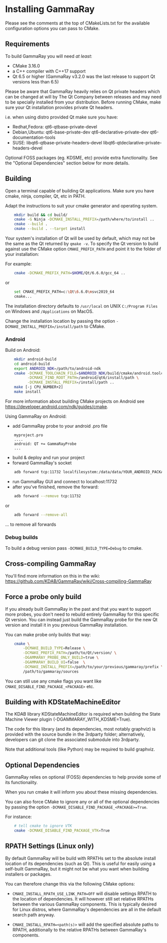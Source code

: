 # Installing GammaRay

Please see the comments at the top of CMakeLists.txt for the available configuration options
you can pass to CMake.

## Requirements

To build GammaRay you will need *at least*:

- CMake 3.16.0
- a C++ compiler with C++17 support
- Qt 6.5 or higher
  (GammaRay v3.2.0 was the last release to support Qt versions less than 6.5)

Please be aware that GammaRay heavily relies on Qt private headers which can
be changed at will by The Qt Company between releases and may need to be
specially installed from your distribution. Before running CMake, make sure
your Qt installation provides private Qt headers.

i.e. when using distro provided Qt make sure you have:

- Redhat,Fedora: qt6-qtbase-private-devel
- Debian,Ubuntu: qt6-base-private-dev qt6-declarative-private-dev qt6-documentation-tools
- SUSE: libqt6-qtbase-private-headers-devel libqt6-qtdeclarative-private-headers-devel

Optional FOSS packages (eg. KDSME, etc) provide extra functionality.
See the "Optional Dependencies" section below for more details.

## Building

Open a terminal capable of building Qt applications.
Make sure you have cmake, ninja, compiler, Qt, etc in PATH.

Adapt the instructions to suit your cmake generator and operating system.

```bash
    mkdir build && cd build/
    cmake -G Ninja -DCMAKE_INSTALL_PREFIX=/path/where/to/install ..
    cmake --build .
    cmake --build . --target install
```

Your system's installation of Qt will be used by default, which may not be the same as
the Qt returned by `qmake -v`.  To specify the Qt version to build against use the
CMake option `CMAKE_PREFIX_PATH` and point it to the folder of your installation:

For example:

```bash
    cmake -DCMAKE_PREFIX_PATH=$HOME/Qt/6.6.0/gcc_64 ..
```

or

```bash
    set CMAKE_PREFIX_PATH=c:\Qt\6.6.0\msvc2019_64
    cmake...
```

The installation directory defaults to `/usr/local` on UNIX `C:/Program Files` on Windows
and `/Applications` on MacOS.

Change the installation location by passing the option `-DCMAKE_INSTALL_PREFIX=/install/path` to CMake.

### Android

Build on Android:

```bash
    mkdir android-build
    cd android-build
    export ANDROID_NDK=/path/to/android-ndk
    cmake -DCMAKE_TOOLCHAIN_FILE=$ANDROID_NDK/build/cmake/android.toolchain.cmake \
          -DCMAKE_FIND_ROOT_PATH=/android/qt6/install/path \
          -DCMAKE_INSTALL_PREFIX=/install/path ..
    make [-j CPU_NUMBER+2]
    make install
```

For more information about building CMake projects on Android see
<https://developer.android.com/ndk/guides/cmake>.

Using GammaRay on Android:

- add GammaRay probe to your android .pro file

```text
    myproject.pro
    ....
    android: QT += GammaRayProbe
    ...
```

- build & deploy and run your project
- forward GammaRay's socket

```bash
    adb forward tcp:11732 localfilesystem:/data/data/YOUR_ANDROID_PACKAGE_NAME(e.g. com.kdab.example)/files/+gammaray_socket
````

- run GammaRay GUI and connect to localhost:11732
- after you've finished, remove the forward:

```bash
    adb forward --remove tcp:11732
```

or

```bash
    adb forward --remove-all
```

... to remove all forwards

### Debug builds

To build a debug version pass `-DCMAKE_BUILD_TYPE=Debug` to cmake.

## Cross-compiling GammaRay

You'll find more information on this in the wiki:
<https://github.com/KDAB/GammaRay/wiki/Cross-compiling-GammaRay>

## Force a probe only build

If you already built GammaRay in the past and that you want to support more probes,
you don't need to rebuild entirely GammaRay for this specific Qt version.
You can instead just build the GammaRay probe for the new Qt version and install it
in you previous GammaRay installation.

You can make probe only builds that way:

```bash
    cmake \
        -DCMAKE_BUILD_TYPE=Release \
        -DCMAKE_PREFIX_PATH=/path/to/Qt/version/ \
        -DGAMMARAY_PROBE_ONLY_BUILD=true \
        -DGAMMARAY_BUILD_UI=false  \
        -DCMAKE_INSTALL_PREFIX=/path/to/your/previous/gammaray/prefix \
        /path/to/gammaray/sources
```

You can still use any cmake flags you want like `CMAKE_DISABLE_FIND_PACKAGE_<PACKAGE>` etc.

## Building with KDStateMachineEditor

The KDAB library KDStateMachineEditor is required when building the
State Machine Viewer plugin (-DGAMMARAY_WITH_KDSME=True).

The code for this library (and its dependencies, most notably graphviz)
is provided with the source bundle in the 3rdparty folder; alternatively,
developers can git clone the associated submodule into 3rdparty.

Note that additional tools (like Python) may be required to build graphviz.

## Optional Dependencies

GammaRay relies on optional (FOSS) dependencies to help provide some of its
functionality.

When you run cmake it will inform you about these missing dependencies.

You can also force CMake to ignore any or all of the optional dependencies
by passing the option `-DCMAKE_DISABLE_FIND_PACKAGE_<PACKAGE>=True`.

For instance:

```bash
    # tell cmake to ignore VTK
    cmake -DCMAKE_DISABLE_FIND_PACKAGE_VTK=True
```

## RPATH Settings (Linux only)

By default GammaRay will be build with RPATHs set to the absolute install location
of its dependencies (such as Qt). This is useful for easily using a self-built
GammaRay, but it might not be what you want when building installers or packages.

You can therefore change this via the following CMake options:

- `CMAKE_INSTALL_RPATH_USE_LINK_PATH=OFF` will disable settings RPATH to the location
  of dependencies. It will however still set relative RPATHs between the various
  GammaRay components. This is typically desired for Linux distros, where GammaRay's
  dependencies are all in the default search path anyway.

- `CMAKE_INSTALL_RPATH=<path(s)>` will add the specified absolute paths to RPATH,
  additionally to the relative RPATHs between GammaRay's components.
